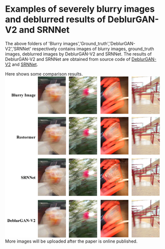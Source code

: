 # Examples of severely blurry images and deblurred results of DeblurGAN-V2 and SRNNet 
The above folders of 'Blurry images','Ground_truth','DeblurGAN-V2','SRNNet' respectively contains images of blurry images, ground_truth images, deblurred images by DeblurGAN-V2 and SRNNet. The results of DeblurGAN-V2 and SRNNet are obtained from source code of [DeblurGAN-V2](https://github.com/VITA-Group/DeblurGANv2) and [SRNNet](https://github.com/iwtw/SRN-DeblurNet). 

Here shows some comparison results. ![Sever blurry examples](https://github.com/esnthere/QAMD/blob/main/examples/examples.png)
More images will be uploaded after the paper is online published.


   


